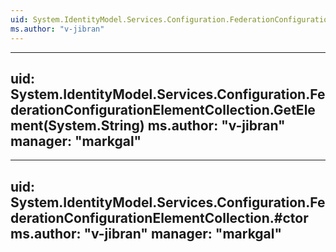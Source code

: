 ```yaml
---
uid: System.IdentityModel.Services.Configuration.FederationConfigurationElementCollection
ms.author: "v-jibran"
---
```


---
uid: System.IdentityModel.Services.Configuration.FederationConfigurationElementCollection.GetElement(System.String)
ms.author: "v-jibran"
manager: "markgal"
---

---
uid: System.IdentityModel.Services.Configuration.FederationConfigurationElementCollection.#ctor
ms.author: "v-jibran"
manager: "markgal"
---
